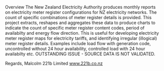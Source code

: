Overview
The New Zealand Electricity Authority produces monthly reports on electricity meter register configurations for NZ electricity networks.  The count of specific combinations of meter register details is provided.
This project extracts, reshapes and aggregates these data to produce charts to indicate the count of specific meter register content codes, period of availabilty and energy flow direction.
This is useful for developing electricity meter register maps for electricity tariffs, and identifying irregular (illogical) meter register details.
Examples include load flow with generation code, uncontrolled without 24 hour availability, controlled load with 24 hour availabilty etc.
OUTSTANDING ISSUE - SOURCE DATA IS NOT VALIDATED.

Regards,
Malcolm
221b Limited
www.221b.co.nz
